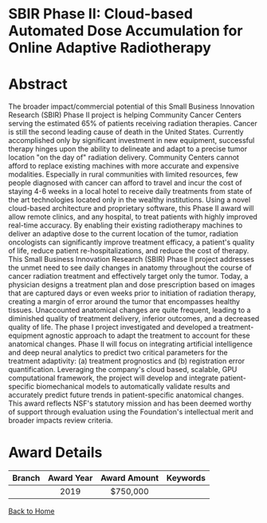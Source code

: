 
SBIR Phase II: Cloud-based Automated Dose Accumulation for Online Adaptive Radiotherapy
=======================================================================================

# Abstract


The broader impact/commercial potential of this Small Business Innovation Research (SBIR) Phase II project is helping Community Cancer Centers serving the estimated 65% of patients receiving radiation therapies. Cancer is still the second leading cause of death in the United States. Currently accomplished only by significant investment in new equipment, successful therapy hinges upon the ability to delineate and adapt to a precise tumor location "on the day of" radiation delivery. Community Centers cannot afford to replace existing machines with more accurate and expensive modalities. Especially in rural communities with limited resources, few people diagnosed with cancer can afford to travel and incur the cost of staying 4-6 weeks in a local hotel to receive daily treatments from state of the art technologies located only in the wealthy institutions. Using a novel cloud-based architecture and proprietary software, this Phase II award will allow remote clinics, and any hospital, to treat patients with highly improved real-time accuracy. By enabling their existing radiotherapy machines to deliver an adaptive dose to the current location of the tumor, radiation oncologists can significantly improve treatment efficacy, a patient's quality of life, reduce patient re-hospitalizations, and reduce the cost of therapy. This Small Business Innovation Research (SBIR) Phase II project addresses the unmet need to see daily changes in anatomy throughout the course of cancer radiation treatment and effectively target only the tumor. Today, a physician designs a treatment plan and dose prescription based on images that are captured days or even weeks prior to initiation of radiation therapy, creating a margin of error around the tumor that encompasses healthy tissues. Unaccounted anatomical changes are quite frequent, leading to a diminished quality of treatment delivery, inferior outcomes, and a decreased quality of life. The phase I project investigated and developed a treatment-equipment agnostic approach to adapt the treatment to account for these anatomical changes. Phase II will focus on integrating artificial intelligence and deep neural analytics to predict two critical parameters for the treatment adaptivity: (a) treatment prognostics and (b) registration error quantification. Leveraging the company's cloud based, scalable, GPU computational framework, the project will develop and integrate patient-specific biomechanical models to automatically validate results and accurately predict future trends in patient-specific anatomical changes. This award reflects NSF's statutory mission and has been deemed worthy of support through evaluation using the Foundation's intellectual merit and broader impacts review criteria.  

# Award Details

|Branch|Award Year|Award Amount|Keywords|
| :---: | :---: | :---: | :---: |
||2019|$750,000||
  
  


[Back to Home](https://github.com/chrischow/dod_sbir_awards/Reports/JT/#461)